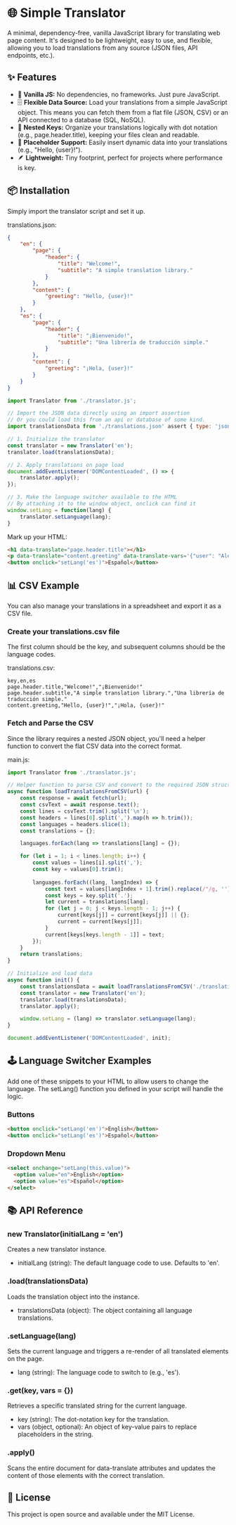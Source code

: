 # 🌐 Simple Translator
A minimal, dependency-free, vanilla JavaScript library for translating web page content. It's designed to be lightweight, easy to use, and flexible, allowing you to load translations from any source (JSON files, API endpoints, etc.).

## ✨ Features
* 🍦 **Vanilla JS:** No dependencies, no frameworks. Just pure JavaScript.
* 🗄️ **Flexible Data Source:** Load your translations from a simple JavaScript object. This means you can fetch them from a flat file (JSON, CSV) or an API connected to a database (SQL, NoSQL).
* 🔑 **Nested Keys:** Organize your translations logically with dot notation (e.g., page.header.title), keeping your files clean and readable.
* 🧩 **Placeholder Support:** Easily insert dynamic data into your translations (e.g., "Hello, {user}!").
* 🪶 **Lightweight:** Tiny footprint, perfect for projects where performance is key.

## 📦 Installation
Simply import the translator script and set it up.

translations.json:
```json
{
    "en": {
        "page": {
            "header": {
                "title": "Welcome!",
                "subtitle": "A simple translation library."
            }
        },
        "content": {
            "greeting": "Hello, {user}!"
        }
    },
    "es": {
        "page": {
            "header": {
                "title": "¡Bienvenido!",
                "subtitle": "Una librería de traducción simple."
            }
        },
        "content": {
            "greeting": "¡Hola, {user}!"
        }
    }
}
```

```javascript
import Translator from './translator.js';

// Import the JSON data directly using an import assertion
// Or you could load this from an api or database of some kind.
import translationsData from './translations.json' assert { type: 'json' };

// 1. Initialize the translator
const translator = new Translator('en');
translator.load(translationsData);

// 2. Apply translations on page load
document.addEventListener('DOMContentLoaded', () => {
    translator.apply();
});

// 3. Make the language switcher available to the HTML
// By attaching it to the window object, onclick can find it
window.setLang = function(lang) {
    translator.setLanguage(lang);
}
```

Mark up your HTML:
```html
<h1 data-translate="page.header.title"></h1>
<p data-translate="content.greeting" data-translate-vars='{"user": "Alex"}'></p>
<button onclick="setLang('es')">Español</button>
```

## 📊 CSV Example
You can also manage your translations in a spreadsheet and export it as a CSV file.

### Create your translations.csv file
The first column should be the key, and subsequent columns should be the language codes.

translations.csv:
```csv
key,en,es
page.header.title,"Welcome!","¡Bienvenido!"
page.header.subtitle,"A simple translation library.","Una librería de traducción simple."
content.greeting,"Hello, {user}!","¡Hola, {user}!"
```
### Fetch and Parse the CSV
Since the library requires a nested JSON object, you'll need a helper function to convert the flat CSV data into the correct format.

main.js:
```javascript
import Translator from './translator.js';

// Helper function to parse CSV and convert to the required JSON structure
async function loadTranslationsFromCSV(url) {
    const response = await fetch(url);
    const csvText = await response.text();
    const lines = csvText.trim().split('\n');
    const headers = lines[0].split(',').map(h => h.trim());
    const languages = headers.slice(1);
    const translations = {};

    languages.forEach(lang => translations[lang] = {});

    for (let i = 1; i < lines.length; i++) {
        const values = lines[i].split(',');
        const key = values[0].trim();
        
        languages.forEach((lang, langIndex) => {
            const text = values[langIndex + 1].trim().replace(/"/g, '');
            const keys = key.split('.');
            let current = translations[lang];
            for (let j = 0; j < keys.length - 1; j++) {
                current[keys[j]] = current[keys[j]] || {};
                current = current[keys[j]];
            }
            current[keys[keys.length - 1]] = text;
        });
    }
    return translations;
}

// Initialize and load data
async function init() {
    const translationsData = await loadTranslationsFromCSV('./translations.csv');
    const translator = new Translator('en');
    translator.load(translationsData);
    translator.apply();

    window.setLang = (lang) => translator.setLanguage(lang);
}

document.addEventListener('DOMContentLoaded', init);
```

## 🕹️ Language Switcher Examples
Add one of these snippets to your HTML to allow users to change the language. The setLang() function you defined in your script will handle the logic.

### Buttons
```html
<button onclick="setLang('en')">English</button>
<button onclick="setLang('es')">Español</button>
```
### Dropdown Menu
```html
<select onchange="setLang(this.value)">
  <option value="en">English</option>
  <option value="es">Español</option>
</select>
```


## 📚 API Reference

### new Translator(initialLang = 'en')
Creates a new translator instance.
- initialLang (string): The default language code to use. Defaults to 'en'.

### .load(translationsData)
Loads the translation object into the instance.
- translationsData (object): The object containing all language translations.

### .setLanguage(lang)
Sets the current language and triggers a re-render of all translated elements on the page.
- lang (string): The language code to switch to (e.g., 'es').

### .get(key, vars = {})
Retrieves a specific translated string for the current language.
- key (string): The dot-notation key for the translation.
- vars (object, optional): An object of key-value pairs to replace placeholders in the string.

### .apply()
Scans the entire document for data-translate attributes and updates the content of those elements with the correct translation.

## 📄 License
This project is open source and available under the MIT License.

